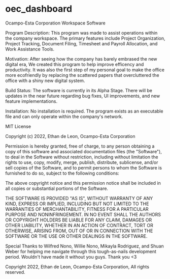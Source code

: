 # oec_dashboard
Ocampo-Esta Corporation Workspace Software

Program Description:
    This program was made to assist operations within the company workspace. The primary features include Project Organization, Project Tracking, Document Filing, Timesheet and Payroll Allocation, and Work Assistance Tools.

Motivation:
    After seeing how the company has barely embrased the new digital era, We created this program to help improve efficency and productivity. It was also the first step of my personal goal to make the office more ecofriendly by replacing the scattered papers that overcluttered the office
    with a shiny new digital system. 

Build Status:
    The software is currently in its Alpha Stage. There will be updates in the near future regarding bug fixes, UI improvements, and new feature implementations. 

Installation:
    No installation is required. The program exists as an executable file and can only operate within the company's network.

MIT License

Copyright (c) 2022, Ethan de Leon, Ocampo-Esta Corporation

Permission is hereby granted, free of charge, to any person obtaining a copy
of this software and associated documentation files (the "Software"), to deal
in the Software without restriction, including without limitation the rights
to use, copy, modify, merge, publish, distribute, sublicense, and/or sell
copies of the Software, and to permit persons to whom the Software is
furnished to do so, subject to the following conditions:

The above copyright notice and this permission notice shall be included in all
copies or substantial portions of the Software.

THE SOFTWARE IS PROVIDED "AS IS", WITHOUT WARRANTY OF ANY KIND, EXPRESS OR
IMPLIED, INCLUDING BUT NOT LIMITED TO THE WARRANTIES OF MERCHANTABILITY,
FITNESS FOR A PARTICULAR PURPOSE AND NONINFRINGEMENT. IN NO EVENT SHALL THE
AUTHORS OR COPYRIGHT HOLDERS BE LIABLE FOR ANY CLAIM, DAMAGES OR OTHER
LIABILITY, WHETHER IN AN ACTION OF CONTRACT, TORT OR OTHERWISE, ARISING FROM,
OUT OF OR IN CONNECTION WITH THE SOFTWARE OR THE USE OR OTHER DEALINGS IN THE
SOFTWARE.

Special Thanks to Wilfred Nono, Willie Nono, Mikayla Rodriguez, and Shuan Weber for helping me navigate
through this tough-as-nails development period. Wouldn't have made it without you guys. Thank you <3

Copyright 2022, Ethan de Leon, Ocampo-Esta Corporation, All rights reserved.

